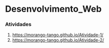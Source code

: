 # Desenvolvimento_Web

### Atividades

1. <https://morango-tango.github.io/Atividade-1/>
2. <https://morango-tango.github.io/Atividade-2/>
